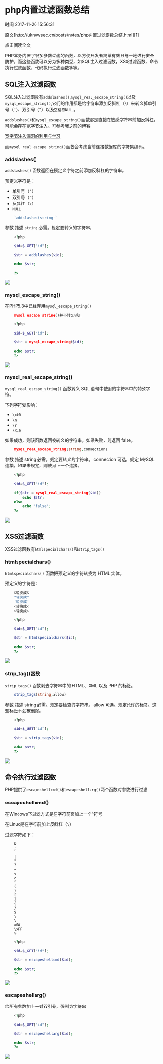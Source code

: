 # php内置过滤函数总结

 时间 2017-11-20 15:56:31  

原文[http://uknowsec.cn/posts/notes/php内置过滤函数总结.html][1]


点击阅读全文 

PHP本身内置了很多参数过滤的函数，以方便开发者简单有效且统一地进行安全防护，而这些函数可以分为多种类型，如SQL注入过滤函数，XSS过滤函数，命令执行过滤函数，代码执行过滤函数等等。

## SQL注入过滤函数 

SQL注入过滤函数有`addslashes()`,`mysql_real_escape_string()`以及`mysql_escape_string()`,它们的作用都是给字符串添加反斜杠（`\`）来转义掉单引号（`’`）、双引号（`”`）以及`空格符NULL`。

`addslashes()`和`mysql_escape_string()`函数都是直接在敏感字符串前加反斜杠，可能会存在宽字节注入。可参考我之前的博客

[宽字节注入漏洞的利用与学习][3]

而`mysql_real_escape_string()`函数会考虑当前连接数据库的字符集编码。

### addslashes() 

`addslashes()` 函数返回在预定义字符之前添加反斜杠的字符串。

预定义字符是：

* 单引号（`’`）
* 双引号（`”`）
* 反斜杠（`\`）
* `NULL`

```php
    `addslashes(string)`
```

参数 描述 `string` 必需。规定要转义的字符串。 

```php
    <?php
    
    $id=$_GET["id"];
    
    $str = addslashes($id);
    
    echo $str;
    
    ?>
```

![][4]

### mysql_escape_string() 

在PHP5.3中已经弃用`mysql_escape_string()`

```php
    mysql_escape_string()并不转义%和_
```

```php
    <?php
    
    $id=$_GET["id"];
    
    $str = mysql_escape_string($id);
    
    echo $str;
    ?>
```

![][5]

### mysql_real_escape_string() 

`mysql_real_escape_string()` 函数转义 SQL 语句中使用的字符串中的特殊字符。

下列字符受影响：

* `\x00`
* `\n`
* `\r`
* `\x1a`

如果成功，则该函数返回被转义的字符串。如果失败，则返回 false。

```php
    mysql_real_escape_string(string,connection)
```

参数 描述 string 必需。规定要转义的字符串。 connection 可选。规定 MySQL 连接。如果未规定，则使用上一个连接。 

```php
    <?php
    
    $id=$_GET["id"];
    
    if($str = mysql_real_escape_string($id))
        echo $str;
    else
        echo 'false';
    ?>
```

![][6]

## XSS过滤函数 

XSS过滤函数有`htmlspecialchars()`和`strip_tags()`

### htmlspecialchars() 

`htmlspecialchars()` 函数把预定义的字符转换为 HTML 实体。

预定义的字符是：

```php
    &转换成&
    "转换成"
    '转换成'
    <转换成<
    >转换成>
```

```php
    <?php
    
    $id=$_GET["id"];
    
    $str = htmlspecialchars($id);
    
    echo $str;
    ?>
```

![][7]

### strip_tag()函数 

`strip_tags()` 函数剥去字符串中的 HTML、XML 以及 PHP 的标签。

```php
    strip_tags(string,allow)
```

参数 描述 string 必需。规定要检查的字符串。 allow 可选。规定允许的标签。这些标签不会被删除。 

```php
    <?php
    
    $id=$_GET["id"];
    
    $str = strip_tags($id);
    
    echo $str;
    ?>
```

![][8]

## 命令执行过滤函数 

PHP提供了`escapeshellcmd()`和`escapeshellarg()`两个函数对参数进行过滤

### escapeshellcmd() 

在Windows下过滤方式是在字符前面加上一个^符号

在Linux是在字符前加上反斜杠（`\`）

过滤字符如下： 

```
    &
    ;
    `
    |
    *
    ?
    ~
    <
    >
    ^
    (
    )
    [
    ]
    {
    }
    $
    \
    \
    x0A
    \xFF
    %
```

```php
    <?php
    
    $id=$_GET["id"];
    
    $str = escapeshellcmd($id);
    
    echo $str;
    ?>
```

![][9]

### escapeshellarg() 

给所有参数加上一对双引号，强制为字符串

```php
    <?php
    
    $id=$_GET["id"];
    
    $str = escapeshellarg($id);
    
    echo $str;
    ?>
```

![][10]


[1]: http://uknowsec.cn/posts/notes/php内置过滤函数总结.html

[3]: http://uknowsec.cn/posts/notes/%E5%AE%BD%E5%AD%97%E8%8A%82%E6%B3%A8%E5%85%A5%E6%BC%8F%E6%B4%9E%E7%9A%84%E5%88%A9%E7%94%A8%E4%B8%8E%E5%AD%A6%E4%B9%A0.html
[4]: ../img/3AzAFfa.png
[5]: ../img/3UBfIzI.png
[6]: ../img/iy6R3uF.png
[7]: ../img/mmUnqeN.png
[8]: ../img/qeaeiun.png
[9]: ../img/euyYrqv.png
[10]: ../img/zMFJzuj.png